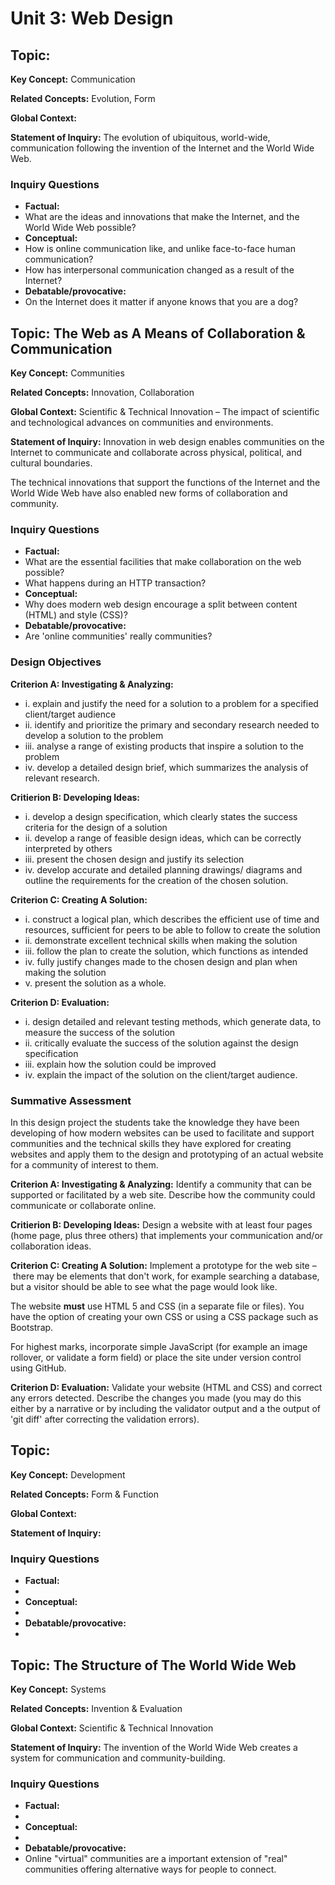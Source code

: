 Unit 3: Web Design
==================

## Topic:

__Key Concept:__ Communication

__Related Concepts:__ Evolution, Form

__Global Context:__

__Statement of Inquiry:__ The evolution of ubiquitous, world-wide, communication following the invention of the Internet and the World Wide Web.

### Inquiry Questions

* __Factual:__
 * What are the ideas and innovations that make the Internet, and the World Wide Web possible?
* __Conceptual:__
 * How is online communication like, and unlike face-to-face human communication?
 * How has interpersonal communication changed as a result of the Internet?
* __Debatable/provocative:__
 * On the Internet does it matter if anyone knows that you are a dog?

## Topic: The Web as A Means of Collaboration & Communication

__Key Concept:__ Communities

__Related Concepts:__ Innovation, Collaboration

__Global Context:__ Scientific & Technical Innovation – The impact of scientific and technological advances on communities and environments.

__Statement of Inquiry:__ Innovation in web design enables communities on the Internet to communicate and collaborate across physical, political, and cultural boundaries.

The technical innovations that support the functions of the Internet and the World Wide Web have also enabled new forms of collaboration and community.

### Inquiry Questions

* __Factual:__
 * What are the essential facilities that make collaboration on the web possible?
 * What happens during an HTTP transaction?
* __Conceptual:__
 * Why does modern web design encourage a split between content (HTML) and style (CSS)?
* __Debatable/provocative:__
 * Are 'online communities' really communities?

### Design Objectives

__Criterion A: Investigating & Analyzing:__

 * i. explain and justify the need for a solution to a problem for a specified client/target audience
 * ii. identify and prioritize the primary and secondary research needed to develop a solution to the problem
 * iii. analyse a range of existing products that inspire a solution to the problem
 * iv. develop a detailed design brief, which summarizes the analysis of relevant research.

__Critierion B: Developing Ideas:__

 * i. develop a design specification, which clearly states the success criteria for the design of a solution
 * ii. develop a range of feasible design ideas, which can be correctly interpreted by others
 * iii. present the chosen design and justify its selection
 * iv. develop accurate and detailed planning drawings/ diagrams and outline the requirements for the creation of the chosen solution.

__Criterion C: Creating A Solution:__

 * i. construct a logical plan, which describes the efficient use of time and resources, sufficient for peers to be able to follow to create the solution
 * ii. demonstrate excellent technical skills when making the solution
 * iii. follow the plan to create the solution, which functions as intended
 * iv. fully justify changes made to the chosen design and plan when making the solution
 * v. present the solution as a whole.

__Criterion D: Evaluation:__

 * i. design detailed and relevant testing methods, which generate data, to measure the success of the solution
 * ii. critically evaluate the success of the solution against the design specification
 * iii. explain how the solution could be improved
 * iv. explain the impact of the solution on the client/target audience.

### Summative Assessment

In this design project the students take the knowledge they have been developing of how modern websites can be used to facilitate and support communities and the technical skills they have explored for creating websites and apply them to the design and prototyping of an actual website for a community of interest to them.

__Criterion A: Investigating & Analyzing:__ Identify a community that can be supported or facilitated by a web site. Describe how the community could communicate or collaborate online.

__Critierion B: Developing Ideas:__ Design a website with at least four pages (home page, plus three others) that implements your communication and/or collaboration ideas.

__Criterion C: Creating A Solution:__ Implement a prototype for the web site – there may be elements that don't work, for example searching a database, but a visitor should be able to see what the page would look like.

The website __must__ use HTML 5 and CSS (in a separate file or files). You have the option of creating your own CSS or using a CSS package such as Bootstrap.

For highest marks, incorporate simple JavaScript (for example an image rollover, or validate a form field) or place the site under version control using GitHub.

__Criterion D: Evaluation:__ Validate your website (HTML and CSS) and correct any errors detected. Describe the changes you made (you may do this either by a narrative or by including the validator output and a the output of 'git diff' after correcting the validation errors).

## Topic:

__Key Concept:__ Development

__Related Concepts:__ Form & Function

__Global Context:__

__Statement of Inquiry:__

### Inquiry Questions

* __Factual:__
*
* __Conceptual:__
*
* __Debatable/provocative:__
*

## Topic: The Structure of The World Wide Web

__Key Concept:__ Systems

__Related Concepts:__ Invention & Evaluation

__Global Context:__ Scientific & Technical Innovation

__Statement of Inquiry:__ The invention of the World Wide Web creates a system for communication and community-building.

### Inquiry Questions

* __Factual:__
 *
* __Conceptual:__
 *
* __Debatable/provocative:__
 * Online "virtual" communities are a important extension of "real" communities offering alternative ways for people to connect.
